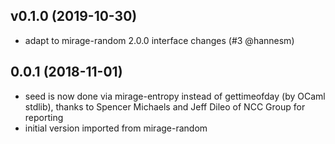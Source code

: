 ## v0.1.0 (2019-10-30)

* adapt to mirage-random 2.0.0 interface changes (#3 @hannesm)

## 0.0.1 (2018-11-01)

* seed is now done via mirage-entropy instead of gettimeofday (by OCaml stdlib),
  thanks to Spencer Michaels and Jeff Dileo of NCC Group for reporting
* initial version imported from mirage-random
